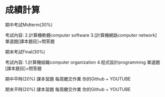 成績計算
====
期中考試Midterm(30%)

考試內容:
2.計算機軟體computer software
3.[計算機網路computer network]
單選題[課本題目]+問答題

期末考試Final(30%)

考試內容:
1.計算機組織computer organization
4.程式設計programming
單選題[課本題目]+問答題

期中平時(20%)
課本習題
每周繳交作業
你的Github + YOUTUBE

期末平時(20%)
課本習題
每周繳交作業
你的Github + YOUTUBE
